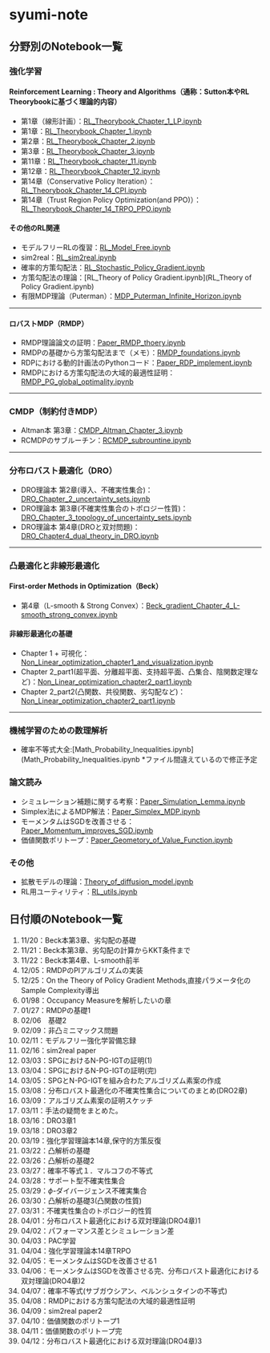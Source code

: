 # syumi-note

## 分野別のNotebook一覧

### 強化学習

#### Reinforcement Learning : Theory and Algorithms（通称：Sutton本やRL Theorybookに基づく理論的内容）
- 第1章（線形計画）：[RL_Theorybook_Chapter_1_LP.ipynb](RL_Theorybook_Chapter_1_LP.ipynb)
- 第1章：[RL_Theorybook_Chapter_1.ipynb](RL_Theorybook_Chapter_1.ipynb)
- 第2章：[RL_Theorybook_Chapter_2.ipynb](RL_Theorybook_Chapter_2.ipynb)
- 第3章：[RL_Theorybook_Chapter_3.ipynb](RL_Theorybook_Chapter_3.ipynb)
- 第11章：[RL_Theorybook_chapter_11.ipynb](RL_Theorybook_chapter_11.ipynb)
- 第12章：[RL_Theorybook_Chapter_12.ipynb](RL_Theorybook_Chapter_12.ipynb)
- 第14章（Conservative Policy Iteration）：[RL_Theorybook_Chapter_14_CPI.ipynb](RL_Theorybook_Chapter_14_CPI.ipynb)
- 第14章（Trust Region Policy Optimization(and PPO)）：[RL_Theorybook_Chapter_14_TRPO_PPO.ipynb](RL_Theorybook_Chapter_14_TRPO_PPO.ipynb)

#### その他のRL関連
- モデルフリーRLの復習：[RL_Model_Free.ipynb](RL_Model_Free.ipynb)
- sim2real：[RL_sim2real.ipynb](RL_sim2real.ipynb)
- 確率的方策勾配法：[RL_Stochastic_Policy_Gradient.ipynb](RL_Stochastic_Policy_Gradient.ipynb)
- 方策勾配法の理論：[RL_Theory of Policy Gradient.ipynb](RL_Theory of Policy Gradient.ipynb)
- 有限MDP理論（Puterman）：[MDP_Puterman_Infinite_Horizon.ipynb](MDP_Puterman_Infinite_Horizon.ipynb)
---

#### ロバストMDP（RMDP）
- RMDP理論論文の証明：[Paper_RMDP_thoery.ipynb](Paper_RMDP_thoery.ipynb)
- RMDPの基礎から方策勾配法まで（メモ）：[RMDP_foundations.ipynb](RMDP_foundations.ipynb)
- RDPにおける動的計画法のPythonコード：[Paper_RDP_implement.ipynb](Paper_RDP_implement.ipynb)
- RMDPにおける方策勾配法の大域的最適性証明：[RMDP_PG_global_optimality.ipynb](RMDP_PG_global_optimality.ipynb)
---

### CMDP（制約付きMDP）

- Altman本 第3章：[CMDP_Altman_Chapter_3.ipynb](CMDP_Altman_Chapter_3.ipynb)
- RCMDPのサブルーチン：[RCMDP_subrountine.ipynb](RCMDP_subrountine.ipynb)
---

### 分布ロバスト最適化（DRO）

- DRO理論本 第2章(導入、不確実性集合)：[DRO_Chapter_2_uncertainty_sets.ipynb](DRO_Chapter_2_uncertainty_sets.ipynb)
- DRO理論本 第3章(不確実性集合のトポロジー性質)：[DRO_Chapter_3_topology_of_uncertainty_sets.ipynb](DRO_Chapter_3_topology_of_uncertainty_sets.ipynb)
- DRO理論本 第4章(DROと双対問題)：[DRO_Chapter4_dual_theory_in_DRO.ipynb](DRO_Chapter4_dual_theory_in_DRO.ipynb)

---

### 凸最適化と非線形最適化

#### First-order Methods in Optimization（Beck）
- 第4章（L-smooth & Strong Convex）：[Beck_gradient_Chapter_4_L-smooth_strong_convex.ipynb](Beck_gradient_Chapter_4_L-smooth_strong_convex.ipynb)

#### 非線形最適化の基礎
- Chapter 1 + 可視化：[Non_Linear_optimization_chapter1_and_visualization.ipynb](Non_Linear_optimization_chapter1_and_visualization.ipynb)
- Chapter 2_part1(超平面、分離超平面、支持超平面、凸集合、陰関数定理など)：[Non_Linear_optimization_chapter2_part1.ipynb](Non_Linear_optimization_chapter2.ipynb)
- Chapter 2_part2(凸関数、共役関数、劣勾配など)：[Non_Linear_optimization_chapter2_part1.ipynb](Non_Linear_optimization_chapter2_part2.ipynb)
---

### 機械学習のための数理解析
- 確率不等式大全:[Math_Probability_Inequalities.ipynb](Math_Probability_Inequalities.ipynb
  *ファイル間違えているので修正予定


### 論文読み
- シミュレーション補題に関する考察：[Paper_Simulation_Lemma.ipynb](Paper_Simulation_Lemma.ipynb)
- Simplex法によるMDP解法：[Paper_Simplex_MDP.ipynb](Paper_Simplex_MDP.ipynb)
- モーメンタムはSGDを改善させる：[Paper_Momentum_improves_SGD.ipynb](Paper_Momentum_improves_SGD.ipynb)
- 価値関数ポリトープ：[Paper_Geometory_of_Value_Function.ipynb](Paper_Geometory_of_Value_Function.ipynb)

### その他


- 拡散モデルの理論：[Theory_of_diffusion_model.ipynb](Theory_of_diffusion_model.ipynb)
- RL用ユーティリティ：[RL_utils.ipynb](RL_utils.ipynb)



## 日付順のNotebook一覧

1. 11/20：Beck本第3章、劣勾配の基礎
2. 11/21：Beck本第3章、劣勾配の計算からKKT条件まで
3. 11/22：Beck本第4章、L-smooth前半
4. 12/05：RMDPのPIアルゴリズムの実装
5. 12/25：On the Theory of Policy Gradient Methods,直接パラメータ化のSample Complexity導出
6. 01/98：Occupancy Measureを解析したいの章
7. 01/27：RMDPの基礎1
8. 02/06　基礎2
9. 02/09：非凸ミニマックス問題
10. 02/11：モデルフリー強化学習備忘録
11. 02/16：sim2real paper
12. 03/03：SPGにおけるN-PG-IGTの証明(1)
13. 03/04：SPGにおけるN-PG-IGTの証明(完)
14. 03/05：SPGとN-PG-IGTを組み合わたアルゴリズム素案の作成
15. 03/08：分布ロバスト最適化の不確実性集合についてのまとめ(DRO2章)
16. 03/09：アルゴリズム素案の証明スケッチ
17. 03/11：手法の疑問をまとめた。
18. 03/16：DRO3章1
19. 03/18：DRO3章2
20. 03/19：強化学習理論本14章,保守的方策反復
21. 03/22：凸解析の基礎
22. 03/26：凸解析の基礎2
23. 03/27：確率不等式１．マルコフの不等式
24. 03/28：サポート型不確実性集合
25. 03/29：$\phi$-ダイバージェンス不確実集合
26. 03/30：凸解析の基礎3(凸関数の性質)
27. 03/31：不確実性集合のトポロジー的性質
28. 04/01：分布ロバスト最適化における双対理論(DRO4章)1
29. 04/02：パフォーマンス差とシミュレーション差
30. 04/03：PAC学習
31. 04/04：強化学習理論本14章TRPO
32. 04/05：モーメンタムはSGDを改善させる1
33. 04/06：モーメンタムはSGDを改善させる完、分布ロバスト最適化における双対理論(DRO4章)2
34. 04/07：確率不等式(サブガウシアン、ベルンシュタインの不等式)
35. 04/08：RMDPにおける方策勾配法の大域的最適性証明
36. 04/09：sim2real paper2
37. 04/10：価値関数のポリトープ1
38. 04/11：価値関数のポリトープ完
39. 04/12：分布ロバスト最適化における双対理論(DRO4章)3

